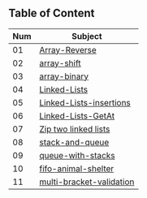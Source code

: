 

## Table of Content

| Num | Subject|
|---- |--------|
|01|[Array-Reverse](./arrayReverse/arrayReverse.md)|
|02|[array-shift](./array-shift/array-shift.md)|array-binary
|03|[array-binary](./array-binary/array-binary.md)|
|04|[Linked-Lists](./linked-lists/Readme.md)|
|05|[Linked-Lists-insertions](./linked-lists/Readme-insertions.md)|
|06|[Linked-Lists-GetAt](./linked-lists/Readme-getAt.md)|
|07|[Zip two linked lists](./llZip/Readme.md)|
|08|[stack-and-queue](./stack-and-queue/Readme.md)|
|09|[queue-with-stacks](./queue-with-stacks/Readme.md)|
|10|[fifo-animal-shelter](./fifo-animal-shelter/Readme.md)|
|11|[multi-bracket-validation](./multi-bracket-validation/Readme.md)|
